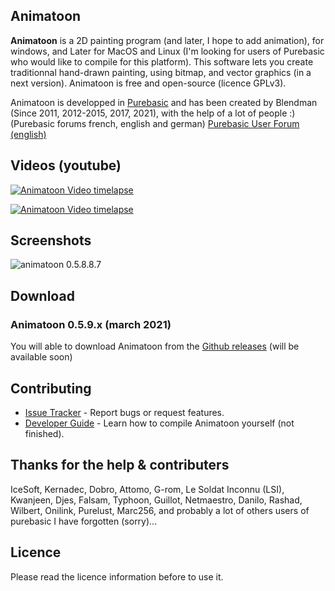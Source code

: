 ## Animatoon


**Animatoon** is a 2D painting program (and later, I hope to add animation), for windows, and Later for MacOS and Linux (I'm looking for users of Purebasic who would like to compile for this platform). This software lets you create traditionnal hand-drawn painting, using bitmap, and vector graphics (in a next version). Animatoon is free and open-source (licence GPLv3).

Animatoon is developped in [Purebasic][1] and has been created by Blendman (Since 2011, 2012-2015, 2017, 2021), with the help of a lot of people :) (Purebasic forums french, english and german) [Purebasic User Forum (english)][2]


## Videos (youtube)

[![Animatoon Video timelapse](https://img.youtube.com/vi/jCmOMTAC71c/0.jpg)](https://www.youtube.com/watch?v=jCmOMTAC71c)

[![Animatoon Video timelapse](https://img.youtube.com/vi/yJ53QH3yxfQ/0.jpg)](https://www.youtube.com/watch?v=yJ53QH3yxfQ)


## Screenshots

![animatoon 0.5.8.8.7](https://github.com/blendman/animatoon/blob/main/screenshots/animatoon0.588.7.jpg)


## Download ###

### Animatoon 0.5.9.x (march 2021)

You will able to download Animatoon from the [Github releases][gh-release] (will be available soon)

[gh-release]: https://github.com/blendman/animatoon/releases


## Contributing

* [Issue Tracker](https://github.com/blendman/Animatoon/issues) - Report bugs or request features.
* [Developer Guide](https://github.com/blendman/Animatoon/wiki) - Learn how to compile Animatoon yourself (not finished).


## Thanks for the help & contributers

IceSoft, Kernadec, Dobro, Attomo, G-rom, Le Soldat Inconnu (LSI), Kwanjeen, Djes, Falsam, Typhoon, Guillot, Netmaestro, Danilo, Rashad, Wilbert, Onilink, Purelust, Marc256, and probably a lot of others users of purebasic I have forgotten (sorry)...


## Licence

Please read the licence information before to use it.

[1]: https://www.purebasic.com/ "Purebasic official site"
[2]: https://www.purebasic.fr/english/viewtopic.php?f=27&p=567423&sid=d2ab2ef1b4791efa754739aefafe21c4#p567423 "Purebasic User Forum (english)"
